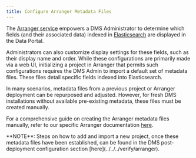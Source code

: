 ```yaml
---
title: Configure Arranger Metadata Files
---
```


The [Arranger service](../../../../../arranger) empowers a DMS Administrator to determine which fields (and their associated data) indexed in [Elasticsearch](https://www.elastic.co/) are displayed in the Data Portal.

Administrators can also customize display settings for these fields, such as their display name and order. While these configurations are primarily made via a web UI, initializing a project in Arranger that permits such configurations requires the DMS Admin to import a default set of metadata files. These files detail specific fields indexed into Elasticsearch.

In many scenarios, metadata files from a previous project or Arranger deployment can be repurposed and adjusted. However, for fresh DMS installations without available pre-existing metadata, these files must be created manually.

For a comprehensive guide on creating the Arranger metadata files manually, refer to our specific Arranger documentation [here](../../../../../arranger).

<Note title="Adding a Project">
**NOTE**: Steps on how to add and import a new project, once these metadata files have been established, can be found in the DMS post-deployment configuration section [here](../../../verify/arranger).
</Note> 
